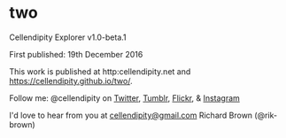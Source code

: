 # two
Cellendipity Explorer v1.0-beta.1

First published: 19th December 2016

This work is published at http:cellendipity.net and https://cellendipity.github.io/two/.

Follow me: @cellendipity on <a href="https://twitter.com/cellendipity">Twitter</a>, <a href="http://cellendipity.tumblr.com/">Tumblr</a>,  <a href="https://www.flickr.com/photos/cellendipity/">Flickr</a>, &  <a href="https://www.instagram.com/cellendipity/Instagram">Instagram</a>

I'd love to hear from you at cellendipity@gmail.com
Richard Brown (@rik-brown)

